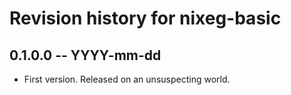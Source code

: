 # Revision history for nixeg-basic

## 0.1.0.0 -- YYYY-mm-dd

* First version. Released on an unsuspecting world.
